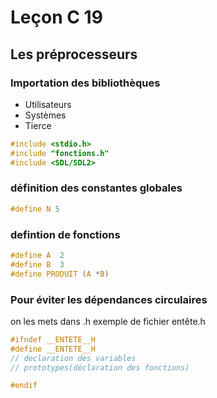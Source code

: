 # Leçon C 19
## Les préprocesseurs

### Importation des bibliothèques 
* Utilisateurs
* Systèmes
* Tierce

```c
#include <stdio.h>
#include "fonctions.h"
#include <SDL/SDL2>
```

### définition des constantes globales
```c
#define N 5
```

### defintion de fonctions

``` c
#define A  2
#define B  3
#define PRODUIT (A *B)
```


### Pour éviter les dépendances circulaires

on les mets dans .h
exemple de fichier entête.h
```c
#ifndef __ENTETE__H
#define __ENTETE__H
// declaration des variables
// prototypes(déclaration des fonctions)

#endif

```